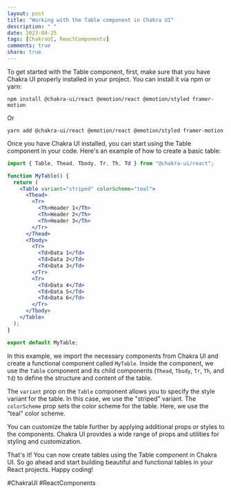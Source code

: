 ```yaml
---
layout: post
title: "Working with the Table component in Chakra UI"
description: " "
date: 2023-09-25
tags: [ChakraUI, ReactComponents]
comments: true
share: true
---
```


To get started with the Table component, first, make sure that you have Chakra UI properly installed in your project. You can install it via npm or yarn:

```shell
npm install @chakra-ui/react @emotion/react @emotion/styled framer-motion
```

Or

```shell
yarn add @chakra-ui/react @emotion/react @emotion/styled framer-motion
```

Once you have Chakra UI installed, you can start using the Table component in your code. Here's an example of how to create a basic table:

```jsx
import { Table, Thead, Tbody, Tr, Th, Td } from "@chakra-ui/react";

function MyTable() {
  return (
    <Table variant="striped" colorScheme="teal">
      <Thead>
        <Tr>
          <Th>Header 1</Th>
          <Th>Header 2</Th>
          <Th>Header 3</Th>
        </Tr>
      </Thead>
      <Tbody>
        <Tr>
          <Td>Data 1</Td>
          <Td>Data 2</Td>
          <Td>Data 3</Td>
        </Tr>
        <Tr>
          <Td>Data 4</Td>
          <Td>Data 5</Td>
          <Td>Data 6</Td>
        </Tr>
      </Tbody>
    </Table>
  );
}

export default MyTable;
```

In this example, we import the necessary components from Chakra UI and create a functional component called `MyTable`. Inside the component, we use the `Table` component and its child components (`Thead`, `Tbody`, `Tr`, `Th`, and `Td`) to define the structure and content of the table.

The `variant` prop on the `Table` component allows you to specify the style variant for the table. In this case, we use the "striped" variant. The `colorScheme` prop sets the color scheme for the table. Here, we use the "teal" color scheme.

You can customize the table further by applying additional props or styles to the components. Chakra UI provides a wide range of props and utilities for styling and customization.

That's it! You can now create tables using the Table component in Chakra UI. So go ahead and start building beautiful and functional tables in your React projects. Happy coding!

#ChakraUI #ReactComponents